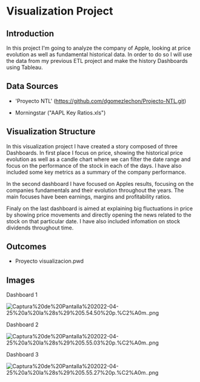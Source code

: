 # Visualization Project

## Introduction

In this project I'm going to analyze the company of Apple, looking at price evolution as well as fundamental historical data. In order to do so I will use the data from my previous ETL project and make the history Dashboards using Tableau.

## Data Sources

- 'Proyecto NTL' (https://github.com/dgomezlechon/Projecto-NTL.git)


- Morningstar ("AAPL Key Ratios.xls")

## Visualization Structure

In this visualization project I have created a story composed of three Dashboards. In first place I focus on price, showing the historical price evolution as well as a candle chart where we can filter the date range and focus on the performance of the stock in each of the days. I have also included some key metrics as a summary of the company performance. 

In the second dashboard I have focused on Apples results, focusing on the companies fundamentals and their evolution throughout the years. The main focuses have been earnings, margins and profitability ratios.

Finaly on the last dashboard is aimed at explaining big fluctuations in price by showing price movements and directly opening the news related to the stock on that particular date. I have also included infomation on stock dividends throughout time.


## Outcomes

- Proyecto visualizacion.pwd

## Images

Dashboard 1

![Captura%20de%20Pantalla%202022-04-25%20a%20la%28s%29%205.54.50%20p.%C2%A0m..png](attachment:Captura%20de%20Pantalla%202022-04-25%20a%20la%28s%29%205.54.50%20p.%C2%A0m..png)

Dashboard 2

![Captura%20de%20Pantalla%202022-04-25%20a%20la%28s%29%205.55.03%20p.%C2%A0m..png](attachment:Captura%20de%20Pantalla%202022-04-25%20a%20la%28s%29%205.55.03%20p.%C2%A0m..png)

Dashboard 3

![Captura%20de%20Pantalla%202022-04-25%20a%20la%28s%29%205.55.27%20p.%C2%A0m..png](attachment:Captura%20de%20Pantalla%202022-04-25%20a%20la%28s%29%205.55.27%20p.%C2%A0m..png)


```python

```
